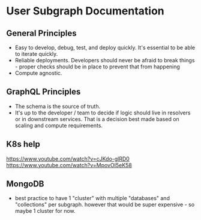 # User Subgraph Documentation

## General Principles

- Easy to develop, debug, test, and deploy quickly.  It's essential to be able to iterate quickly.
- Reliable deployments. Developers should never be afraid to break things - proper checks should be in place to prevent that from happening
- Compute agnostic.

## GraphQL Principles

- The schema is the source of truth.
- It's up to the developer / team to decide if logic should live in resolvers or in downstream services.  That is a decision best made based on scaling and compute requirements.

## K8s help

https://www.youtube.com/watch?v=cJKdo-glRD0
https://www.youtube.com/watch?v=MpovOI5eK58

## MongoDB

- best practice to have 1 "cluster" with multiple "databases" and "collections" per subgraph. however that would be super expensive - so maybe 1 cluster for now.